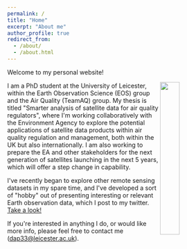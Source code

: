 ```yaml
---
permalink: /
title: "Home"
excerpt: "About me"
author_profile: true
redirect_from: 
  - /about/
  - /about.html
---
```


Welcome to my personal website! 

<img align="right" src="images/UK NO2.png" width=30% height=30%>

I am a PhD student at the University of Leicester, within the Earth Observation Science (EOS) group and the Air Quality (TeamAQ) group. My thesis is titled "Smarter analysis of satellite data for air quality regulators", where I'm working collaboratively with the Environment Agency to explore the potential applications of satellite data products within air quality regulation and management, both within the UK but also internationally. I am also working to prepare the EA and other stakeholders for the next generation of satellites launching in the next 5 years, which will offer a step change in capability.

I've recently began to explore other remote sensing datasets in my spare time, and I've developed a sort of "hobby" out of presenting interesting or relevant Earth observation data, which I post to my twitter. [Take a look!](https://www.twitter.com/Sentinel_DanP)

If you're interested in anything I do, or would like more info, please feel free to contact me (dap33@leicester.ac.uk). 
